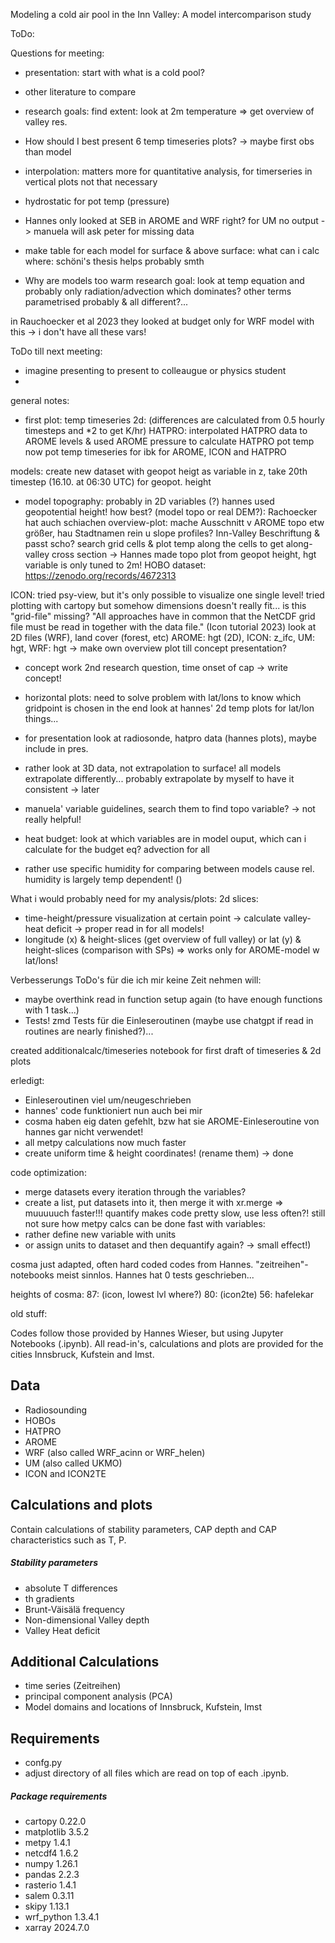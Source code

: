 Modeling a cold air pool in the Inn Valley: A
model intercomparison study

ToDo:


Questions for meeting: 
- presentation: start with what is a cold pool?
- other literature to compare 
- research goals: find extent: look at 2m temperature => get overview of valley res.

- How should I best present 6 temp timeseries plots? -> maybe first obs than model
- interpolation: matters more for quantitative analysis, for timerseries in vertical plots not that necessary
- hydrostatic for pot temp (pressure) 
- Hannes only looked at SEB in AROME and WRF right? for UM no output -> manuela will ask peter for missing data
- make table for each model for surface & above surface: what can i calc where: schöni's thesis helps probably smth
- Why are models too warm research goal: look at temp equation and probably only radiation/advection which dominates? other terms parametrised probably & all different?...

in Rauchoecker et al 2023 they looked at budget only for WRF model with this -> i don't have all these vars!


ToDo till next meeting:
- imagine presenting to present to colleaugue or physics student
- 

general notes:
- first plot: temp timeseries 2d: (differences are calculated from 0.5 hourly timesteps and *2 to get K/hr)
	HATPRO: interpolated HATPRO data to AROME levels & used AROME pressure to calculate HATPRO pot temp
	now pot temp timeseries for ibk for AROME, ICON and HATPRO

models: create new dataset with geopot heigt as variable in z, take 20th timestep (16.10. at 06:30 UTC) for geopot. height
	


- model topography: probably in 2D variables (?) hannes used geopotential height! how best? (model topo or real DEM?): Rachoecker hat auch schiachen overview-plot: mache Ausschnitt v AROME topo etw größer, hau Stadtnamen rein u slope profiles? Inn-Valley Beschriftung & passt scho?
search grid cells & plot temp along the cells to get along-valley cross section -> Hannes made topo plot from geopot height, hgt variable is only tuned to 2m!
HOBO dataset: https://zenodo.org/records/4672313

ICON: tried psy-view, but it's only possible to visualize one single level!
tried plotting with cartopy but somehow dimensions doesn't really fit... is this "grid-file" missing?
"All approaches have in common that the NetCDF
grid file must be read in together with the data file." (Icon tutorial 2023)
look at 2D files (WRF), land cover (forest, etc)
AROME: hgt (2D), ICON: z_ifc, UM: hgt, WRF: hgt
-> make own overview plot till concept presentation?


- concept work 2nd research question, time onset of cap -> write concept!
- horizontal plots: need to solve problem with lat/lons to know which gridpoint is chosen in the end 
look at hannes' 2d temp plots for lat/lon things...
- for presentation look at radiosonde, hatpro data (hannes plots), maybe include in pres.

- rather look at 3D data, not extrapolation to surface! all models extrapolate differently... probably extrapolate by myself to have it consistent -> later
- manuela' variable guidelines, search them to find topo variable? -> not really helpful!
- heat budget: look at which variables are in model ouput, which can i calculate for the budget eq? advection for all
- rather use specific humidity for comparing between models cause rel. humidity is largely temp dependent! ()


What i would probably need for my analysis/plots:
2d slices: 
- time-height/pressure visualization at certain point -> calculate valley-heat deficit -> proper read in for all models!
- longitude (x) & height-slices (get overview of full valley) or lat (y) & height-slices (comparison with SPs)
=> works only for AROME-model w lat/lons!


Verbesserungs ToDo's für die ich mir keine Zeit nehmen will:
- maybe overthink read in function setup again (to have enough functions with 1 task...)
- Tests! zmd Tests für die Einleseroutinen (maybe use chatgpt if read in routines are nearly finished?)...

created additionalcalc/timeseries notebook for first draft of timeseries & 2d plots

erledigt:
- Einleseroutinen viel um/neugeschrieben
- hannes' code funktioniert nun auch bei mir
- cosma haben eig daten gefehlt, bzw hat sie AROME-Einleseroutine von hannes gar nicht verwendet!
- all metpy calculations now much faster
- create uniform time & height coordinates! (rename them) -> done

code optimization: 
- merge datasets every iteration through the variables?
- create a list, put datasets into it, then merge it with xr.merge => muuuuuch faster!!! 
quantify makes code pretty slow, use less often?!
still not sure how metpy calcs can be done fast with variables:
- rather define new variable with units
- or assign units to dataset and then dequantify again? -> small effect!)

cosma just adapted, often hard coded codes from Hannes. "zeitreihen"-notebooks meist sinnlos. Hannes hat 0 tests geschrieben...

heights of cosma: 
87: (icon, lowest lvl where?)
80: (icon2te)
56: hafelekar


old stuff:

Codes follow those provided by Hannes Wieser, but using Jupyter Notebooks (.ipynb).
All read-in's, calculations and plots are provided for the cities Innsbruck, Kufstein and Imst.

## Data

* Radiosounding
* HOBOs
* HATPRO
* AROME
* WRF (also called WRF_acinn or WRF_helen)
* UM (also called UKMO)
* ICON and ICON2TE


## Calculations and plots

Contain calculations of stability parameters, CAP depth and CAP characteristics such as T, P.

##### Stability parameters

* absolute T differences
* th gradients
* Brunt-Väisälä frequency
* Non-dimensional Valley depth
* Valley Heat deficit


## Additional Calculations

* time series (Zeitreihen)
* principal component analysis (PCA)
* Model domains and locations of Innsbruck, Kufstein, Imst


## Requirements

* confg.py
* adjust directory of all files which are read on top of each .ipynb.

##### Package requirements

* cartopy 0.22.0
* matplotlib 3.5.2
* metpy 1.4.1
* netcdf4 1.6.2
* numpy 1.26.1
* pandas 2.2.3
* rasterio 1.4.1
* salem 0.3.11
* skipy 1.13.1
* wrf_python 1.3.4.1
* xarray 2024.7.0



